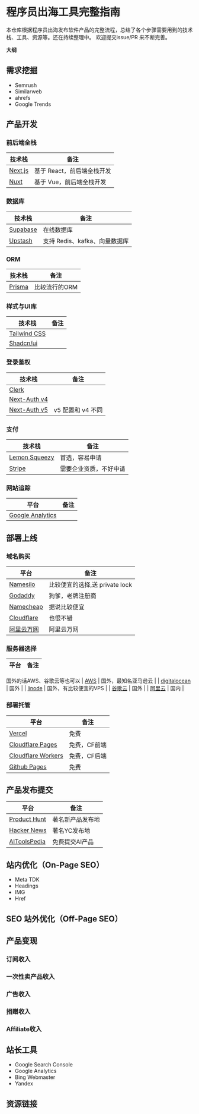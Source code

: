 # 程序员出海工具完整指南

本仓库根据程序员出海发布软件产品的完整流程，总结了各个步骤需要用到的技术栈、工具、资源等。还在持续整理中。
欢迎提交issue/PR 来不断完善。

**大纲**
## 需求挖掘
- Semrush
- Similarweb
- ahrefs
- Google Trends


## 产品开发

### 前后端全栈

| 技术栈 | 备注|
| --- | --- |
| [Next.js](https://nextjs.org/) | 基于 React，前后端全栈开发 |
| [Nuxt](https://nuxt.com/) | 基于 Vue，前后端全栈开发|


### 数据库

| 技术栈 | 备注 |
| --- | --- |
| [Supabase](https://supabase.com/) |  在线数据库 |
| [Upstash](https://console.upstash.com) |  支持 Redis、kafka、向量数据库 |




### ORM

| 技术栈 | 备注 |
| --- | --- |
| [Prisma](https://prisma.io/) | 比较流行的ORM  |


### 样式与UI库

| 技术栈 | 备注 |
| --- | --- |
| [Tailwind CSS](https://tailwindcss.com/) | |
| [Shadcn/ui](https://ui.shadcn.com/) |  |



### 登录鉴权

| 技术栈 | 备注 |
| --- | --- |
| [Clerk](https://clerk.com/) | |
| [Next-Auth v4](https://next-auth.js.org/) | |
| [Next-Auth v5](https://authjs.dev/getting-started/introduction) | v5 配置和 v4 不同  |


### 支付

| 技术栈 | 备注 |
| --- | --- |
| [Lemon Squeezy](https://www.lemonsqueezy.com/) | 首选，容易申请 |
| [Stripe](https://stripe.com/) | 需要企业资质，不好申请 |


### 网站追踪

| 平台 | 备注 |
| --- | --- |
| [Google Analytics](https://analytics.google.com/analytics/web/) | |



## 部署上线

### 域名购买

| 平台 | 备注 |
| --- | --- |
| [Namesilo](https://www.namesilo.com/domain/search-domains?rid=668f472yd) | 比较便宜的选择,送 private lock |
| [Godaddy](https://www.godaddy.com/) | 狗爹，老牌注册商 |
| [Namecheap](https://www.namecheap.com/) | 据说比较便宜 |
| [Cloudflare](https://cloudflare.com/) | 也很不错 |
| [阿里云万网](https://wanwang.aliyun.com/domain) | 阿里云万网 |


### 服务器选择
| 平台 | 备注 |
| --- | --- |
国外的话AWS、谷歌云等也可以
| [AWS](https://aws.amazon.com/) | 国外，最知名亚马逊云 |
| [digitalocean](https://www.digitalocean.com/) | 国外 |
| [linode](https://www.linode.com/) | 国外，有比较便宜的VPS |
| [谷歌云](https://cloud.google.com/) | 国外 |
| [阿里云](https://aliyu.com/) | 国内 |


### 部署托管

| 平台 | 备注 |
| --- | --- |
| [Vercel](https://vercel.com/dashboard) | 免费 |
| [Cloudflare Pages](https://developers.cloudflare.com/pages/) | 免费，CF前端 |
| [Cloudflare Workers](https://developers.cloudflare.com/workers/) | 免费，CF后端 |
| [Github Pages](https://pages.github.com/) | 免费 |


## 产品发布提交

| 平台 | 备注 |
| --- | --- |
| [Product Hunt](https://www.producthunt.com/) | 著名新产品发布地 |
| [Hacker News](https://news.ycombinator.com/) | 著名YC发布地 |
| [AIToolsPedia](https://aitoolspedia.com/) | 免费提交AI产品 |


## 站内优化（On-Page SEO）
- Meta TDK
- Headings
- IMG
- Href

## SEO 站外优化（Off-Page SEO）


## 产品变现
### 订阅收入
### 一次性卖产品收入
### 广告收入
### 捐赠收入
### Affiliate收入

## 站长工具
- Google Search Console
- Google Analytics
- Bing Webmaster
- Yandex

## 资源链接


